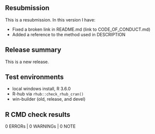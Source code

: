 ## Resubmission

This is a resubmission. In this version I have:
- Fixed a broken link in README.md (link to CODE_OF_CONDUCT.md)
- Added a reference to the method used in DESCRIPTION

## Release summary

This is a new release.

## Test environments
* local windows install, R 3.6.0
* R-hub via `rhub::check_rhub_cran()`
* win-builder (old, release, and devel)

## R CMD check results

0 ERRORs | 0 WARNINGs | 0 NOTE
